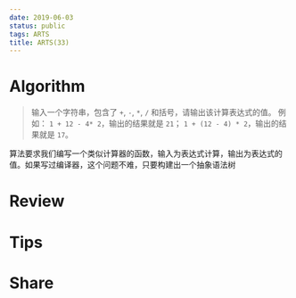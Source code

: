 ```yaml
---
date: 2019-06-03
status: public
tags: ARTS
title: ARTS(33)
---
```


# Algorithm 
> 输入一个字符串，包含了 `+`, `-`, `*`, `/` 和括号，请输出该计算表达式的值。
> 例如： `1 + 12 - 4* 2`，输出的结果就是 `21`；
> `1 + (12 - 4) * 2`，输出的结果就是 `17`。

算法要求我们编写一个类似计算器的函数，输入为表达式计算，输出为表达式的值。如果写过编译器，这个问题不难，只要构建出一个抽象语法树

# Review

# Tips

# Share